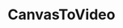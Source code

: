 ---
layout: post
title: CanvasToVideo
description: Recently I have been spending almost all of my time building in HTML Canvas and have often wondered how easy it would be capture each frame of a canvas animation and convert it into a video. This open source project is an experiment into doing just that. Check it out on GitHub at <https://github.com/neogeek/CanvasToVideo>.
year: 2014
---